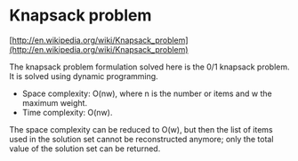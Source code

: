 # Knapsack problem

[http://en.wikipedia.org/wiki/Knapsack_problem](http://en.wikipedia.org/wiki/Knapsack_problem)

The knapsack problem formulation solved here is the 0/1 knapsack problem. It is solved using dynamic programming.
* Space complexity: O(nw), where n is the number or items and w the maximum weight.
* Time complexity: O(nw).

The space complexity can be reduced to O(w), but then the list of items used in the solution set cannot be reconstructed anymore; only the total value of the solution set can be returned.
